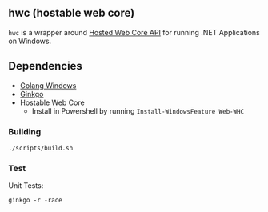 ## hwc (hostable web core)

`hwc` is a wrapper around [Hosted Web Core API](https://msdn.microsoft.com/en-us/library/ms693832(v=vs.90).aspx) for running .NET Applications on Windows.

## Dependencies
- [Golang Windows](https://golang.org/dl/)
- [Ginkgo](https://onsi.github.io/ginkgo/)
- Hostable Web Core
  - Install in Powershell by running `Install-WindowsFeature Web-WHC`

### Building

```
./scripts/build.sh

```

### Test

Unit Tests:

```
ginkgo -r -race
```
